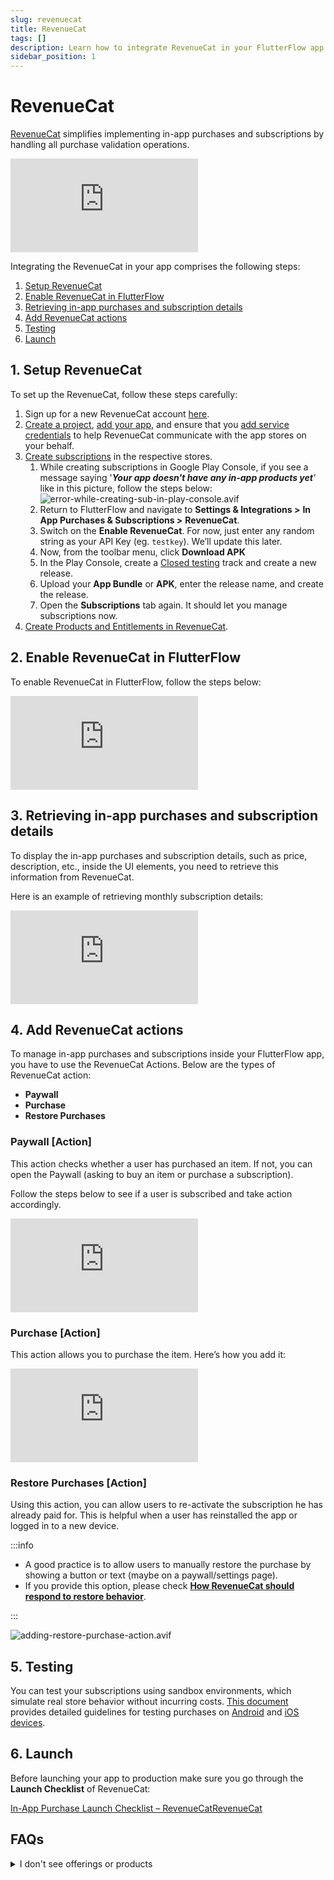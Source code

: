 ```yaml
---
slug: revenuecat
title: RevenueCat
tags: []
description: Learn how to integrate RevenueCat in your FlutterFlow app.
sidebar_position: 1
---
```


# RevenueCat

[RevenueCat](https://www.revenuecat.com/) simplifies implementing in-app purchases and subscriptions by handling all purchase validation operations.

<div style={{
    position: 'relative',
    paddingBottom: 'calc(56.67989417989418% + 41px)', // Keeps the aspect ratio and additional padding
    height: 0,
    width: '100%'}}>
    <iframe 
        src="https://demo.arcade.software/z3Fw57EiyR05PY6OPMG6?embed&show_copy_link=true"
        title=""
        style={{
            position: 'absolute',
            top: 0,
            left: 0,
            width: '100%',
            height: '100%',
            colorScheme: 'light'
        }}
        frameborder="0"
        loading="lazy"
        webkitAllowFullScreen
        mozAllowFullScreen
        allowFullScreen
        allow="clipboard-write">
    </iframe>
</div>
<p></p>

Integrating the RevenueCat in your app comprises the following steps:

1. [Setup RevenueCat](#1-setup-revenuecat)
2. [Enable RevenueCat in FlutterFlow](#2-enable-revenuecat-in-flutterflow)
3. [Retrieving in-app purchases and subscription details](#3-retrieving-in-app-purchases-and-subscription-details)
4. [Add RevenueCat actions](#4-add-revenuecat-actions)
5. [Testing](#5-testing)
6. [Launch](#6-launch)

## 1. Setup RevenueCat

To set up the RevenueCat, follow these steps carefully:

1. Sign up for a new RevenueCat account [here](https://app.revenuecat.com/).
2. [Create a project](https://www.revenuecat.com/docs/getting-started/quickstart#%EF%B8%8F-create-a-project), [add your app](https://www.revenuecat.com/docs/getting-started/quickstart#%EF%B8%8F-add-an-app--platform), and ensure that you [add service credentials](https://www.revenuecat.com/docs/getting-started/quickstart#%EF%B8%8F-service-credentials) to help RevenueCat communicate with the app stores on your behalf.
3. [Create subscriptions](https://www.revenuecat.com/docs/getting-started/quickstart#%EF%B8%8F-store-setup) in the respective stores.
    1. While creating subscriptions in Google Play Console, if you see a message saying '***Your app doesn't have any in-app products yet**'* like in this picture, follow the steps below:
    ![error-while-creating-sub-in-play-console.avif](error-while-creating-sub-in-play-console.avif)
    2. Return to FlutterFlow and navigate to **Settings & Integrations >** **In App Purchases & Subscriptions >** **RevenueCat**.
    3. Switch on the **Enable RevenueCat**. For now, just enter any random string as your API Key (eg. `testkey`). We’ll update this later.
    4. Now, from the toolbar menu, click **Download APK** 
    5. In the Play Console, create a [Closed testing](https://play.google.com/console/about/closed-testing/) track and create a new release.
    6. Upload your **App Bundle** or **APK**, enter the release name, and create the release.
    7. Open the **Subscriptions** tab again. It should let you manage subscriptions now.
4. [Create Products and Entitlements in RevenueCat](https://www.revenuecat.com/docs/getting-started/quickstart#%EF%B8%8F-configure-products-and-entitlements-in-revenuecat).

## 2. Enable RevenueCat in FlutterFlow

To enable RevenueCat in FlutterFlow, follow the steps below:

<div style={{
    position: 'relative',
    paddingBottom: 'calc(56.67989417989418% + 41px)', // Keeps the aspect ratio and additional padding
    height: 0,
    width: '100%'}}>
    <iframe 
        src="https://demo.arcade.software/sKSpoidCReEDlikhUbs3?embed&show_copy_link=true"
        title=""
        style={{
            position: 'absolute',
            top: 0,
            left: 0,
            width: '100%',
            height: '100%',
            colorScheme: 'light'
        }}
        frameborder="0"
        loading="lazy"
        webkitAllowFullScreen
        mozAllowFullScreen
        allowFullScreen
        allow="clipboard-write">
    </iframe>
</div>
<p></p>

## 3. Retrieving in-app purchases and subscription details

To display the in-app purchases and subscription details, such as price, description, etc., inside the UI elements, you need to retrieve this information from RevenueCat.

Here is an example of retrieving monthly subscription details:

<div style={{
    position: 'relative',
    paddingBottom: 'calc(56.67989417989418% + 41px)', // Keeps the aspect ratio and additional padding
    height: 0,
    width: '100%'}}>
    <iframe 
        src="https://demo.arcade.software/r5RpyXZaWp7n6DTikrHx?embed&show_copy_link=true"
        title=""
        style={{
            position: 'absolute',
            top: 0,
            left: 0,
            width: '100%',
            height: '100%',
            colorScheme: 'light'
        }}
        frameborder="0"
        loading="lazy"
        webkitAllowFullScreen
        mozAllowFullScreen
        allowFullScreen
        allow="clipboard-write">
    </iframe>
</div>
<p></p>

## 4. Add RevenueCat actions

To manage in-app purchases and subscriptions inside your FlutterFlow app, you have to use the RevenueCat Actions. Below are the types of RevenueCat action:

- **Paywall**
- **Purchase**
- **Restore Purchases**

### Paywall [Action]

This action checks whether a user has purchased an item. If not, you can open the Paywall (asking to buy an item or purchase a subscription).

Follow the steps below to see if a user is subscribed and take action accordingly.

<div style={{
    position: 'relative',
    paddingBottom: 'calc(56.67989417989418% + 41px)', // Keeps the aspect ratio and additional padding
    height: 0,
    width: '100%'}}>
    <iframe 
        src="https://demo.arcade.software/0m0oeM9PRbe7e5JbapCf?embed&show_copy_link=true"
        title=""
        style={{
            position: 'absolute',
            top: 0,
            left: 0,
            width: '100%',
            height: '100%',
            colorScheme: 'light'
        }}
        frameborder="0"
        loading="lazy"
        webkitAllowFullScreen
        mozAllowFullScreen
        allowFullScreen
        allow="clipboard-write">
    </iframe>
</div>
<p></p>

### Purchase [Action]

This action allows you to purchase the item. Here’s how you add it:

<div style={{
    position: 'relative',
    paddingBottom: 'calc(56.67989417989418% + 41px)', // Keeps the aspect ratio and additional padding
    height: 0,
    width: '100%'}}>
    <iframe 
        src="https://demo.arcade.software/95HnVG5vM9J7gi73vjxW?embed&show_copy_link=true"
        title=""
        style={{
            position: 'absolute',
            top: 0,
            left: 0,
            width: '100%',
            height: '100%',
            colorScheme: 'light'
        }}
        frameborder="0"
        loading="lazy"
        webkitAllowFullScreen
        mozAllowFullScreen
        allowFullScreen
        allow="clipboard-write">
    </iframe>
</div>
<p></p>

### Restore Purchases [Action]

Using this action, you can allow users to re-activate the subscription he has already paid for. This is helpful when a user has reinstalled the app or logged in to a new device.

:::info

- A good practice is to allow users to manually restore the purchase by showing a button or text (maybe on a paywall/settings page).
- If you provide this option, please check [**How RevenueCat should respond to restore behavior**](https://www.revenuecat.com/docs/restoring-purchases#restore-behavior).

:::

![adding-restore-purchase-action.avif](adding-restore-purchase-action.avif)

## 5. Testing

You can test your subscriptions using sandbox environments, which simulate real store behavior without incurring costs. [This document](https://www.revenuecat.com/docs/test-and-launch/sandbox) provides detailed guidelines for testing purchases on [Android](https://www.revenuecat.com/docs/test-and-launch/sandbox/google-play-store) and [iOS devices](https://www.revenuecat.com/docs/test-and-launch/sandbox/apple-app-store).

## 6. Launch

Before launching your app to production make sure you go through the **Launch Checklist** of RevenueCat:

[In-App Purchase Launch Checklist – RevenueCatRevenueCat](https://docs.revenuecat.com/docs/launch-checklist)

## FAQs

<details>
<summary>I don't see offerings or products</summary>
<p>
If you're testing in the sandbox and the products are not retrieved from Apple/Google, it's likely a configuration issue. To resolve this, ensure the following:

1. The product identifier set in RevenueCat matches exactly with the store.
2. You're testing on a physical device and not a simulator.
3. The bundle ID in Xcode [iOS] or package name [Google] matches what's in App Store Connect or Google Play Developer console.

For iOS only, ensure that products are in the 'Ready To Submit' or 'Approved' state, you've signed your 'Paid Applications Agreement', and you're not using a StoreKit Configuration file.

For Google only, ensure that the subscription product is in the Active state, your app is published on a closed track, and you've added a tester.

See more details [here](https://community.revenuecat.com/sdks-51/why-are-offerings-or-products-empty-124).
</p>
</details>

